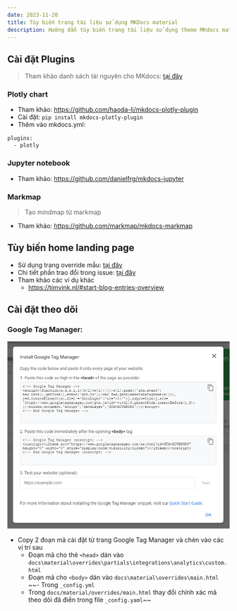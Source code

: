 ```yaml
---
date: 2023-11-20
title: Tùy biến trang tài liệu sử dụng MKDocs material
description: Hướng dẫn tùy biến trang tài liệu sử dụng theme MKdocs material chi tiết.
---
```

## Cài đặt Plugins
> Tham khảo danh sách tài nguyên cho MKdocs: [tại đây](https://github.com/mkdocs/catalog)
### Plotly chart
- Tham khảo: https://github.com/haoda-li/mkdocs-plotly-plugin
- Cài đặt: `pip install mkdocs-plotly-plugin`
- Thêm vào mkdocs.yml: 
```
plugins:
  - plotly
```

### Jupyter notebook
- Tham khảo: https://github.com/danielfrg/mkdocs-jupyter
### Markmap
> Tạo mindmap từ markmap
- Tham khảo: https://github.com/markmap/mkdocs-markmap
## Tùy biến home landing page
- Sử dụng trang override mẫu: [tại đây](https://github.com/binbashar/le-ref-architecture-doc/blob/master/material/overrides/home.html)
- Chi tiết phần trao đổi trong issue: [tại đây](https://github.com/squidfunk/mkdocs-material/issues/1996)
- Tham khảo các ví dụ khác
	- https://timvink.nl/#start-blog-entries-overview

## Cài đặt theo dõi
### Google Tag Manager:
![](../../../assets/images/ma-theo-doi-google-tag-manager.png)
- Copy 2 đoạn mã cài đặt từ trang Google Tag Manager và chèn vào các vị trí sau
	- Đoạn mã cho thẻ `<head>` dán vào `docs\material\overrides\partials\integrations\analytics\custom.html`
	- Đoạn mã cho `<body>` dán vào `docs\material\overrides\main.html`
~~- Trong `_config.yml`
	- Trong `docs/material/overrides/main.html` thay đổi chính xác mã theo dõi đã điền trong file `_config.yaml`~~
## 